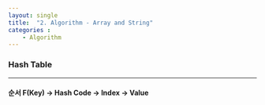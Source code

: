 ```yaml
---
layout: single
title:  "2. Algorithm - Array and String"
categories : 
    - Algorithm
---
```


### Hash Table
---

#### 순서 F(Key) -> Hash Code -> Index -> Value 